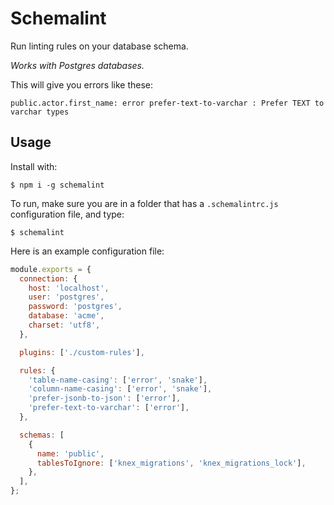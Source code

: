 # Schemalint

Run linting rules on your database schema.

_Works with Postgres databases._

This will give you errors like these:
```
public.actor.first_name: error prefer-text-to-varchar : Prefer TEXT to varchar types
```

## Usage
Install with:
```
$ npm i -g schemalint
```

To run, make sure you are in a folder that has a `.schemalintrc.js` configuration file, and type:
```
$ schemalint
```

Here is an example configuration file:
```javascript
module.exports = {
  connection: {
    host: 'localhost',
    user: 'postgres',
    password: 'postgres',
    database: 'acme',
    charset: 'utf8',
  },

  plugins: ['./custom-rules'],

  rules: {
    'table-name-casing': ['error', 'snake'],
    'column-name-casing': ['error', 'snake'],
    'prefer-jsonb-to-json': ['error'],
    'prefer-text-to-varchar': ['error'],
  },

  schemas: [
    {
      name: 'public',
      tablesToIgnore: ['knex_migrations', 'knex_migrations_lock'],
    },
  ],
};

```
